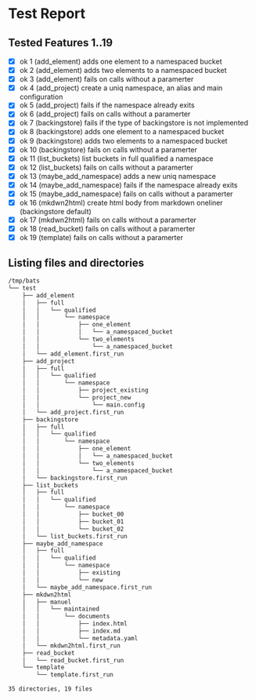 # Test Report
## Tested Features 1..19
- [x] ok 1 (add_element) adds one element to a namespaced bucket
- [x] ok 2 (add_element) adds two elements to a namespaced bucket
- [x] ok 3 (add_element) fails on calls without a paramerter
- [x] ok 4 (add_project) create a uniq namespace, an alias and main configuration
- [x] ok 5 (add_project) fails if the namespace already exits
- [x] ok 6 (add_project) fails on calls without a paramerter
- [x] ok 7 (backingstore) fails if the type of backingstore is not implemented
- [x] ok 8 (backingstore) adds one element to a namespaced bucket
- [x] ok 9 (backingstore) adds two elements to a namespaced bucket
- [x] ok 10 (backingstore) fails on calls without a paramerter
- [x] ok 11 (list_buckets) list buckets in full qualified a namespace
- [x] ok 12 (list_buckets) fails on calls without a paramerter
- [x] ok 13 (maybe_add_namespace) adds a new uniq namespace
- [x] ok 14 (maybe_add_namespace) fails if the namespace already exits
- [x] ok 15 (maybe_add_namespace) fails on calls without a paramerter
- [x] ok 16 (mkdwn2html) create html body from markdown oneliner (backingstore default)
- [x] ok 17 (mkdwn2html) fails on calls without a paramerter
- [x] ok 18 (read_bucket) fails on calls without a paramerter
- [x] ok 19 (template) fails on calls without a paramerter

## Listing files and directories
``` bash
/tmp/bats
└── test
    ├── add_element
    │   ├── full
    │   │   └── qualified
    │   │       └── namespace
    │   │           ├── one_element
    │   │           │   └── a_namespaced_bucket
    │   │           └── two_elements
    │   │               └── a_namespaced_bucket
    │   └── add_element.first_run
    ├── add_project
    │   ├── full
    │   │   └── qualified
    │   │       └── namespace
    │   │           ├── project_existing
    │   │           └── project_new
    │   │               └── main.config
    │   └── add_project.first_run
    ├── backingstore
    │   ├── full
    │   │   └── qualified
    │   │       └── namespace
    │   │           ├── one_element
    │   │           │   └── a_namespaced_bucket
    │   │           └── two_elements
    │   │               └── a_namespaced_bucket
    │   └── backingstore.first_run
    ├── list_buckets
    │   ├── full
    │   │   └── qualified
    │   │       └── namespace
    │   │           ├── bucket_00
    │   │           ├── bucket_01
    │   │           └── bucket_02
    │   └── list_buckets.first_run
    ├── maybe_add_namespace
    │   ├── full
    │   │   └── qualified
    │   │       └── namespace
    │   │           ├── existing
    │   │           └── new
    │   └── maybe_add_namespace.first_run
    ├── mkdwn2html
    │   ├── manuel
    │   │   └── maintained
    │   │       └── documents
    │   │           ├── index.html
    │   │           ├── index.md
    │   │           └── metadata.yaml
    │   └── mkdwn2html.first_run
    ├── read_bucket
    │   └── read_bucket.first_run
    └── template
        └── template.first_run

35 directories, 19 files
```
